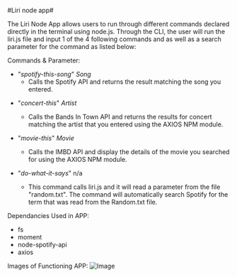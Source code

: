 #Liri node app#

The Liri Node App allows users to run through different commands declared directly in the terminal using node.js. Through the CLI, the user will run the liri.js file and input 1 of the 4 following commands and as well as a search parameter for the command as listed below:

Commands & Parameter:
  * "*spotify-this-song*" *Song*
      - Calls the Spotify API and returns the result matching the song you entered. 
  
  - "*concert-this*" *Artist*
     - Calls the Bands In Town API and returns the results for concert matching the artist that you entered using the AXIOS NPM module.  
      
  - "*movie-this*" *Movie*
      - Calls the IMBD API and display the details of the movie you searched for using the AXIOS NPM module.  
    
  - "*do-what-it-says*" n/a
      - This command calls liri.js and it will read a parameter from the file "random.txt". The command will automatically search Spotify for the term that was read from the Random.txt file.  
        
 
 
Dependancies Used in APP:
- fs
- moment
- node-spotify-api
- axios


Images of Functioning APP:
![Image](https://drive.google.com/drive/u/0/folders/10P_ooOyv6asNCY8N0E38OQ_74z1f0fky)


